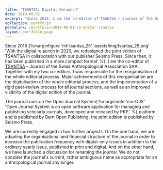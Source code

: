 ```yaml
---
title: "TSANTSA: Digital Relaunch"
date: 2019-08-01
excerpt: "Since 2018, I am the co-editor of TSANTSA – Journal of the Swiss Anthropological Association SAA. Together with my two co-editors, I was responsible for the reorganisation and digitalisation of the editorial process ..."
collection: portfolio
permalink: /portfolio/2019-08-01-co-editor-tsantsa
layout: portfolio_page
---
```


Since 2018 {%marginfigure 'mf-tsantsa_25' 'assets/img/tsantsa_25.png' 'With the digital relaunch in 2020, we redesigned the print edition of TSANTSA in collaboration with our publisher Seismo Press. Since then, it has been published in a more compact format' %}, I am the co-editor of [TSANTSA](https://www.bop.unibe.ch/tsantsa) – Journal of the Swiss Anthropological Association SAA. Together with my two co-editors, I was responsible for the reorganisation of the whole editorial process. Major achievements of this reorganisation are the digitalisation of the whole editorial process, and the implementation of a rigid peer-review process for all journal sections, as well as an improved visibility of the digital edition of the journal.

The journal runs on the Open Journal System{%marginnote 'mn-OJS' 'Open Journal System is an open software application for managing and publishing scholarly journals, developed and released by PKP.' %} platform and is published by Bern Open Publishing, the print edition is published by Seismo Press.

We are currently engaged in two further projects. On the one hand, we are adapting the organisational and financial structure of the journal in order to increase the publication frequency with digital-only issues in addition to the ordinary yearly issue, published in print and digital. And on the other hand, we have launched a discussion for renaming the journal. We do not consider the journal's current, rather ambiguous name as appropriate for an anthropological journal any longer.
